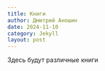 ```yaml
---
title: Книги
author: Дмитрий Аношин
date: 2024-11-10
category: Jekyll
layout: post
---
```


Здесь будут различные книги
